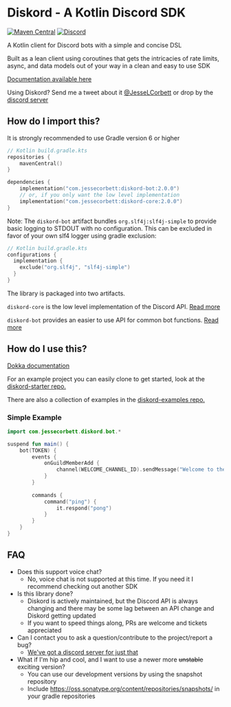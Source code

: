 # Diskord - A Kotlin Discord SDK
[![Maven Central](https://img.shields.io/maven-central/v/com.jessecorbett/diskord.svg?label=Maven%20Central)](https://search.maven.org/search?q=g:%22com.jessecorbett%22%20AND%20a:%22diskord%22)
[![Discord](https://img.shields.io/discord/424046347428167688.svg?style=flat-square)](https://discord.gg/UPTWsZ5)

A Kotlin client for Discord bots with a simple and concise DSL

Built as a lean client using coroutines that gets the intricacies of rate limits, async, and data models out of your way in a clean and easy to use SDK

[Documentation available here](https://jesselcorbett.gitlab.io/index.html)

Using Diskord? Send me a tweet about it [@JesseLCorbett](https://twitter.com/JesseLCorbett) or drop by the [discord server](https://discord.gg/UPTWsZ5)

## How do I import this?

It is strongly recommended to use Gradle version 6 or higher

```kotlin
// Kotlin build.gradle.kts
repositories {
    mavenCentral()
}

dependencies {
    implementation("com.jessecorbett:diskord-bot:2.0.0")
    // or, if you only want the low level implementation
    implementation("com.jessecorbett:diskord-core:2.0.0")
}
```

Note: The `diskord-bot` artifact bundles `org.slf4j:slf4j-simple` to provide basic logging to STDOUT with no
configuration. This can be excluded in favor of your own slf4 logger using gradle exclusion:

```kotlin
// Kotlin build.gradle.kts
configurations {
  implementation {
    exclude("org.slf4j", "slf4j-simple")
  }
}
```

The library is packaged into two artifacts.

`diskord-core` is the low level implementation of the Discord API.
[Read more](https://gitlab.com/jesselcorbett/diskord/-/blob/master/diskord-core/README.md)

`diskord-bot` provides an easier to use API for common bot functions.
[Read more](https://gitlab.com/jesselcorbett/diskord/-/blob/master/diskord-bot/README.md)

## How do I use this?

[Dokka documentation](https://jesselcorbett.gitlab.io/index.html)

For an example project you can easily clone to get started, look at the [diskord-starter repo.](https://gitlab.com/incendium/diskord-starter)

There are also a collection of examples in the [diskord-examples repo.](https://gitlab.com/incendium/diskord-examples)

### Simple Example

```kotlin
import com.jessecorbett.diskord.bot.*

suspend fun main() {
    bot(TOKEN) {
        events {
            onGuildMemberAdd {
                channel(WELCOME_CHANNEL_ID).sendMessage("Welcome to the server, ${it.user?.username}!")
            }
        }
      
        commands {
            command("ping") {
                it.respond("pong")
            }
        }
    }
}
```


## FAQ
* Does this support voice chat?
    * No, voice chat is not supported at this time. If you need it I recommend checking out another SDK
* Is this library done?
    * Diskord is actively maintained, but the Discord API is always changing and there may be some lag between an API change and Diskord getting updated
    * If you want to speed things along, PRs are welcome and tickets appreciated
* Can I contact you to ask a question/contribute to the project/report a bug?
    * [We've got a discord server for just that](https://discord.gg/UPTWsZ5)
* What if I'm hip and cool, and I want to use a newer more ~~unstable~~ exciting version?
    * You can use our development versions by using the snapshot repository
    * Include https://oss.sonatype.org/content/repositories/snapshots/ in your gradle repositories
